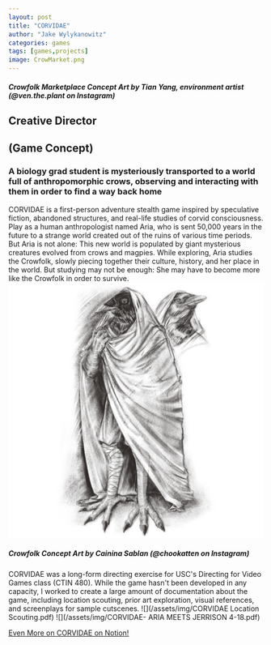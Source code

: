 ```yaml
---
layout: post
title: "CORVIDAE"
author: "Jake Wylykanowitz"
categories: games
tags: [games,projects]
image: CrowMarket.png
---
```


##### Crowfolk Marketplace Concept Art by Tian Yang, environment artist (@ven.the.plant on Instagram)
## Creative Director 
## (Game Concept)
### A biology grad student is mysteriously transported to a world full of anthropomorphic crows, observing and interacting with them in order to find a way back home

CORVIDAE is a first-person adventure stealth game inspired by speculative fiction, abandoned structures, and real-life studies of corvid consciousness. Play as a human anthropologist named Aria, who is sent 50,000 years in the future to a strange world created out of the ruins of various time periods. But Aria is not alone: This new world is populated by giant mysterious creatures evolved from crows and magpies. While exploring, Aria studies the Crowfolk, slowly piecing together their culture, history, and her place in the world. But studying may not be enough: She may have to become more like the Crowfolk in order to survive.
![](/assets/img/crowfolk.png)
##### Crowfolk Concept Art by Cainina Sablan (@chookatten on Instagram)
CORVIDAE was a long-form directing exercise for USC's Directing for Video Games class (CTIN 480). While the game hasn't been developed in any capacity, I worked to create a large amount of documentation about the game, including location scouting, prior art exploration, visual references, and screenplays for sample cutscenes.
![](/assets/img/CORVIDAE Location Scouting.pdf)
![](/assets/img/CORVIDAE- ARIA MEETS JERRISON 4-18.pdf)

<p><a href = "https://lively-buckaroo-fa6.notion.site/CORVIDAE-4d15e9e3fa5c4a8cbd70a7b828018889?pvs=4">Even More on CORVIDAE on Notion!</a></p>

